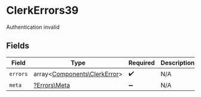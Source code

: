 # ClerkErrors39

Authentication invalid


## Fields

| Field                                                                 | Type                                                                  | Required                                                              | Description                                                           |
| --------------------------------------------------------------------- | --------------------------------------------------------------------- | --------------------------------------------------------------------- | --------------------------------------------------------------------- |
| `errors`                                                              | array<[Components\ClerkError](../../Models/Components/ClerkError.md)> | :heavy_check_mark:                                                    | N/A                                                                   |
| `meta`                                                                | [?Errors\Meta](../../Models/Errors/Meta.md)                           | :heavy_minus_sign:                                                    | N/A                                                                   |